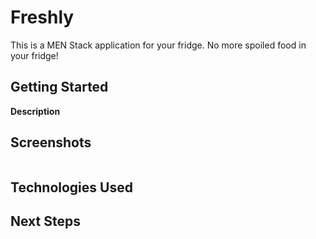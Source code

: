 # Freshly

This is a MEN Stack application for your fridge. No more spoiled food in your fridge!


## Getting Started

__Description__

## Screenshots
<img src="" alt="">

## Technologies Used  


## Next Steps








